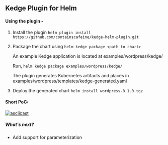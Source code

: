 ## Kedge Plugin for Helm

#### Using the plugin -

1. Install the plugin
   `helm plugin install https://github.com/containscafeine/kedge-helm-plugin.git`

2. Package the chart using
   `helm kedge package <path to chart>`
 
   An example Kedge application is located at examples/wordpress/kedge/
   
   Run,
   `helm kedge package examples/wordpress/kedge/`
   
   The plugin generates Kubernetes artifacts and places in examples/wordpress/templates/kedge-generated.yaml 
   
3. Deploy the generated chart
   `helm install wordpress-0.1.0.tgz`

#### Short PoC:
[![asciicast](https://asciinema.org/a/dmGQDj0X89S3YCrYZ2oPEHF7G.png)](https://asciinema.org/a/dmGQDj0X89S3YCrYZ2oPEHF7G)

##### What's next?

- Add support for parameterization
